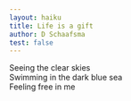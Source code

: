 ```yaml
---
layout: haiku
title: Life is a gift
author: D Schaafsma
test: false
---
```


Seeing the clear skies<br>
Swimming in the dark blue sea<br>
Feeling free in me<br>